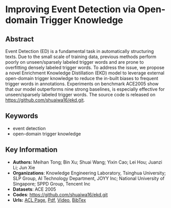 # Improving Event Detection via Open-domain Trigger Knowledge
## Abstract
Event Detection (ED) is a fundamental task in automatically structuring texts. Due to the small scale of training data, previous methods perform poorly on unseen/sparsely labeled trigger words and are prone to overfitting densely labeled trigger words. To address the issue, we propose a novel Enrichment Knowledge Distillation (EKD) model to leverage external open-domain trigger knowledge to reduce the in-built biases to frequent trigger words in annotations. Experiments on benchmark ACE2005 show that our model outperforms nine strong baselines, is especially effective for unseen/sparsely labeled trigger words. The source code is released on https://github.com/shuaiwa16/ekd.git.
## Keywords
- event detection
- open-domain trigger knowledge
## Key Information
- **Authors:** Meihan Tong; Bin Xu; Shuai Wang; Yixin Cao; Lei Hou; Juanzi Li; Jun Xie
- **Organizations**: Knowledge Engineering Laboratory, Tsinghua University; SLP Group, AI Technology Department, JOYY Inc; National University of Singapore; SPPD Group, Tencent Inc
- **Datasets**: ACE 2005
- **Codes**: <https://github.com/shuaiwa16/ekd.git>
- **Urls:** [ACL Page](https://www.aclweb.org/anthology/2020.acl-main.522/), [Pdf](https://github.com/Clearailhc/KG-NLP-Papers/blob/main/ACL/2020/EE/pdf/2020.acl-main.522.pdf), [Video](http://slideslive.com/38928727>), [BibTex](https://www.aclweb.org/anthology/2020.acl-main.522.bib)

